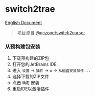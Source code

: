 # switch2trae

[English Document](README.md)

> 项目源自 [@qczone/switch2cursor](https://github.com/qczone/switch2cursor)

### 从预构建包安装
1. 下载预构建的ZIP包
2. 打开您的JetBrains IDE
3. 进入 `设置` → `插件` → `⚙️` → `从磁盘安装插件...`
4. 选择下载的ZIP文件
5. 点击 `确定` 安装
6. 重启IDE以激活插件